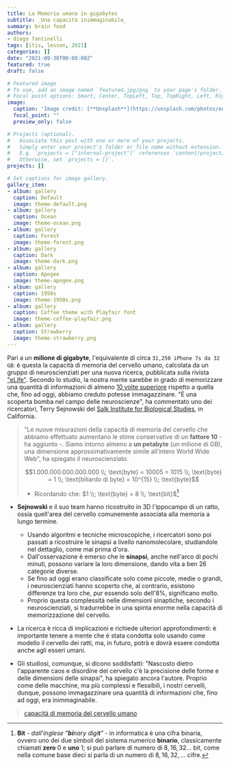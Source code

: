 ```yaml
---
title: La Memoria umana in gigabytes
subtitle: _Una capacità inimmaginabile_
summary: brain food
authors:
- diego fantinelli
tags: [itis, lesson, 2021]
categories: []
date: "2021-09-30T00:00:00Z"
featured: true
draft: false

# Featured image
# To use, add an image named `featured.jpg/png` to your page's folder.
# Focal point options: Smart, Center, TopLeft, Top, TopRight, Left, Right, BottomLeft, Bottom, BottomRight
image:
  caption: 'Image credit: [**Unsplash**](https://unsplash.com/photos/edJCx-EOLxY)'
  focal_point: ""
  preview_only: false

# Projects (optional).
#   Associate this post with one or more of your projects.
#   Simply enter your project's folder or file name without extension.
#   E.g. `projects = ["internal-project"]` references `content/project/deep-learning/index.md`.
#   Otherwise, set `projects = []`.
projects: []

# Set captions for image gallery.
gallery_item:
- album: gallery
  caption: Default
  image: theme-default.png
- album: gallery
  caption: Ocean
  image: theme-ocean.png
- album: gallery
  caption: Forest
  image: theme-forest.png
- album: gallery
  caption: Dark
  image: theme-dark.png
- album: gallery
  caption: Apogee
  image: theme-apogee.png
- album: gallery
  caption: 1950s
  image: theme-1950s.png
- album: gallery
  caption: Coffee theme with Playfair font
  image: theme-coffee-playfair.png
- album: gallery
  caption: Strawberry
  image: theme-strawberry.png
---
```


<!-- {{< toc hide_on="xl" >}} -->

Pari a un **milione di gigabyte**, l'equivalente di circa `31,250 iPhone 7s da 32 GB`: è questa la capacità di memoria del cervello umano, calcolata da un gruppo di neuroscienziati per una nuova ricerca, pubblicata sulla rivista ["eLife"](https://elifesciences.org/content/4/e10778).
Secondo lo studio, la nostra mente sarebbe in grado di memorizzare una quantità di informazioni di almeno [10 volte superiore](http://www.sciencealert.com/our-memory-capacity-is-10-times-larger-than-we-thought) rispetto a quella che, fino ad oggi, abbiamo creduto potesse immagazzinare. "È una scoperta bomba nel campo delle neuroscienze", ha commentato uno dei ricercatori, Terry Sejnowski del [Salk Institute for Biological Studies](http://www.salk.edu/), in California.

>"Le nuove misurazioni della capacità di memoria del cervello che abbiamo effettuato aumentano le stime conservative di un **fattore 10** - ha aggiunto -. Siamo intorno almeno a **un petabyte** (un milione di GB), una dimensione approssimativamente simile all’intero World Wide Web", ha spiegato il neuroscienziato.
>
>$$1.000.000.000.000.000 \\; \text{byte} = 10005 = 1015 \\; \text{byte} = 1 \\; \text{biliardo di byte} = 10^{15} \\; \text{byte}$$
>
> - Ricordando che: $1 \\; \text{byte} = 8 \\; \text{bit}$[^1]

- **Sejnowski** e il suo team hanno ricostruito in 3D l'ippocampo di un ratto, ossia quell'area del cervello comunemente associata alla memoria a lungo termine.
  - Usando algoritmi e tecniche microscopiche, i ricercatori sono poi passati a ricostruire le sinapsi a livello nanomolecolare, studiandole nel dettaglio, come mai prima d'ora.
  - Dall'osservazione è emerso che le **sinapsi**, anche nell'arco di pochi minuti, possono variare la loro dimensione, dando vita a ben 26 categorie diverse.
  - Se fino ad oggi erano classificate solo come piccole, medie o grandi, i neuroscienziati hanno scoperto che, al contrario, esistono differenze tra loro che, pur essendo solo dell'8%, significano molto.
  - Proprio questa complessità nelle dimensioni sinaptiche, secondo i neuroscienziati, si tradurrebbe in una spinta enorme nella capacità di memorizzazione del cervello.

- La ricerca è ricca di implicazioni e richiede ulteriori approfondimenti: è importante tenere a mente che è stata condotta solo usando come modello il cervello dei ratti, ma, in futuro, potrà e dovrà essere condotta anche agli esseri umani.
- Gli studiosi, comunque, si dicono soddisfatti: "Nascosto dietro l'apparente caos e disordine del cervello c'è la precisione delle forme e delle dimensioni delle sinapsi", ha spiegato ancora l'autore. Proprio come delle macchine, ma più complessi e flessibili, i nostri cervelli, dunque, possono immagazzinare una quantità di informazioni che, fino ad oggi, era inimmaginabile.

>[capacità di memoria del cervello umano](https://www.huffingtonpost.it/2016/11/04/memoria-cervello-10-volte-piu-potente-previsto_n_12797546.html?utm_hp_ref=it-memoria-cervello)

<!-- - La prossima lezione: [Metodo Cornell]({{< relref "../metodo-cornell" >}}) -->

[^1]: **Bit** - *dall'inglese "**bi**nary digi**t**"* - in informatica è una cifra binaria, ovvero uno dei due simboli del sistema numerico **binario**, classicamente chiamati **zero** $0$ e **uno** $1$; si può parlare di numero di $8, 16, 32 \dots$ bit, come nella comune base dieci si parla di un numero di $8, 16, 32, \dots$ cifre.
